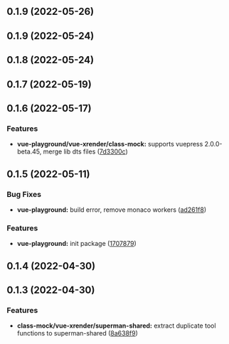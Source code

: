 ## 0.1.9 (2022-05-26)

## 0.1.9 (2022-05-24)

## 0.1.8 (2022-05-24)

## 0.1.7 (2022-05-19)

## 0.1.6 (2022-05-17)

### Features

- **vue-playground/vue-xrender/class-mock:** supports vuepress 2.0.0-beta.45, merge lib dts files ([7d3300c](https://github.com/2214962083/vue-superman/commit/7d3300ca6183ed6070d9bc762f1324cc13d1d820))

## 0.1.5 (2022-05-11)

### Bug Fixes

- **vue-playground:** build error, remove monaco workers ([ad261f8](https://github.com/2214962083/vue-superman/commit/ad261f8e30e5cd22d0ac08a63d85e0bb64aa1052))

### Features

- **vue-playground:** init package ([1707879](https://github.com/2214962083/vue-superman/commit/17078791f7ad43a9431af6b365ecfe96e0fbd5cd))

## 0.1.4 (2022-04-30)

## 0.1.3 (2022-04-30)

### Features

- **class-mock/vue-xrender/superman-shared:** extract duplicate tool functions to superman-shared ([8a638f9](https://github.com/2214962083/vue-superman/commit/8a638f99509303f646795ce4971d3b08cb9f2dd3))
